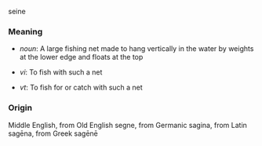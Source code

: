 seine
### Meaning
+ _noun_: A large fishing net made to hang vertically in the water by weights at the lower edge and floats at the top

+ _vi_: To fish with such a net
+ _vt_: To fish for or catch with such a net

### Origin

Middle English, from Old English segne, from Germanic sagina, from Latin sagēna, from Greek sagēnē
